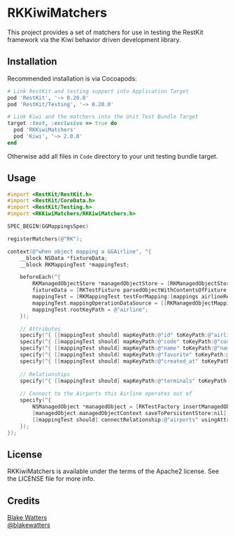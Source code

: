 RKKiwiMatchers
==============

This project provides a set of matchers for use in testing the RestKit framework via the Kiwi behavior driven development library.

## Installation

Recommended installation is via Cocoapods:

```ruby
# Link RestKit and testing support into Application Target
pod 'RestKit', '~> 0.20.0'
pod 'RestKit/Testing', '~> 0.20.0'

# Link Kiwi and the matchers into the Unit Test Bundle Target
target :test, :exclusive => true do
  pod 'RKKiwiMatchers'
  pod 'Kiwi', '~> 2.0.0'
end
```

Otherwise add all files in `Code` directory to your unit testing bundle target.

## Usage

``` objective-c
#import <RestKit/RestKit.h>
#import <RestKit/CoreData.h>
#import <RestKit/Testing.h>
#import <RKKiwiMatchers/RKKiwiMatchers.h>

SPEC_BEGIN(GGMappingsSpec)

registerMatchers(@"RK");

context(@"when object mapping a GGAirline", ^{
    __block NSData *fixtureData;
    __block RKMappingTest *mappingTest;

    beforeEach(^{
        RKManagedObjectStore *managedObjectStore = [RKManagedObjectStore defaultStore];
        fixtureData = [RKTestFixture parsedObjectWithContentsOfFixture:@"Fixtures/airlines/1.json"];
        mappingTest = [RKMappingTest testForMapping:[mappings airlineResponseMapping] sourceObject:fixtureData destinationObject:nil];
        mappingTest.mappingOperationDataSource = [[RKManagedObjectMappingOperationDataSource alloc] initWithManagedObjectContext:managedObjectStore.persistentStoreManagedObjectContext cache:nil];
        mappingTest.rootKeyPath = @"airline";
    });

	// Attributes
    specify(^{ [[mappingTest should] mapKeyPath:@"id" toKeyPath:@"airlineID" withValue:@1234]; });
    specify(^{ [[mappingTest should] mapKeyPath:@"code" toKeyPath:@"code" withValue:@"DL"]; });
    specify(^{ [[mappingTest should] mapKeyPath:@"name" toKeyPath:@"name" withValue:@"Delta Air Lines"]; });
    specify(^{ [[mappingTest should] mapKeyPath:@"favorite" toKeyPath:@"favorite" withValue:@NO]; });
    specify(^{ [[mappingTest should] mapKeyPath:@"created_at" toKeyPath:@"createdAt" withValue:RKDateFromString(@"2012-01-07T12:00:00Z")]; });
    
    // Relationships
    specify(^{ [[mappingTest should] mapKeyPath:@"terminals" toKeyPath:@"terminals" usingMapping:[mappings terminalResponseMapping]]; });
    
    // Connect to the Airports this Airline operates out of
    specify(^{
        NSManagedObject *managedObject = [RKTestFactory insertManagedObjectForEntityForName:@"Airport" inManagedObjectContext:nil withProperties:@{@"airportID" : @12345}];
        [managedObject.managedObjectContext saveToPersistentStore:nil];
        [[mappingTest should] connectRelationship:@"airports" usingAttributes:@{ @"airportIDs": @"airportID" } withValue:managedObject];
    });
});

```

## License

RKKiwiMatchers is available under the terms of the Apache2 license. See the LICENSE file for more info.

## Credits

[Blake Watters](http://github.com/blakewatters)  
[@blakewatters](https://twitter.com/blakewatters)
